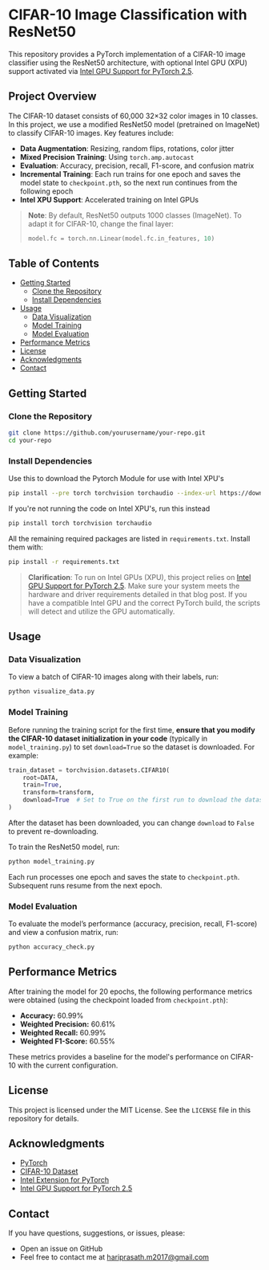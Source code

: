 # CIFAR-10 Image Classification with ResNet50

This repository provides a PyTorch implementation of a CIFAR-10 image classifier using the ResNet50 architecture, with optional Intel GPU (XPU) support activated via [Intel GPU Support for PyTorch 2.5](https://pytorch.org/blog/intel-gpu-support-pytorch-2-5/).

## Project Overview

The CIFAR-10 dataset consists of 60,000 32×32 color images in 10 classes. In this project, we use a modified ResNet50 model (pretrained on ImageNet) to classify CIFAR-10 images. Key features include:

- **Data Augmentation**: Resizing, random flips, rotations, color jitter
- **Mixed Precision Training**: Using `torch.amp.autocast`
- **Evaluation**: Accuracy, precision, recall, F1-score, and confusion matrix
- **Incremental Training**: Each run trains for one epoch and saves the model state to `checkpoint.pth`, so the next run continues from the following epoch
- **Intel XPU Support**: Accelerated training on Intel GPUs

> **Note**: By default, ResNet50 outputs 1000 classes (ImageNet). To adapt it for CIFAR-10, change the final layer:
> ```python
> model.fc = torch.nn.Linear(model.fc.in_features, 10)
> ```

## Table of Contents

- [Getting Started](#getting-started)
  - [Clone the Repository](#clone-the-repository)
  - [Install Dependencies](#install-dependencies)
- [Usage](#usage)
  - [Data Visualization](#data-visualization)
  - [Model Training](#model-training)
  - [Model Evaluation](#model-evaluation)
- [Performance Metrics](#performance-metrics)
- [License](#license)
- [Acknowledgments](#acknowledgments)
- [Contact](#contact)

## Getting Started

### Clone the Repository

```bash
git clone https://github.com/yourusername/your-repo.git
cd your-repo
```

### Install Dependencies

Use this to download the Pytorch Module for use with Intel XPU's

```bash
pip install --pre torch torchvision torchaudio --index-url https://download.pytorch.org/whl/nightly/xpu
```

If you're not running the code on Intel XPU's, run this instead

```bash
pip install torch torchvision torchaudio
```

All the remaining required packages are listed in `requirements.txt`. Install them with:

```bash
pip install -r requirements.txt
```

> **Clarification**: To run on Intel GPUs (XPU), this project relies on [Intel GPU Support for PyTorch 2.5](https://pytorch.org/blog/intel-gpu-support-pytorch-2-5/). Make sure your system meets the hardware and driver requirements detailed in that blog post. If you have a compatible Intel GPU and the correct PyTorch build, the scripts will detect and utilize the GPU automatically.

## Usage

### Data Visualization

To view a batch of CIFAR-10 images along with their labels, run:

```bash
python visualize_data.py
```

### Model Training

Before running the training script for the first time, **ensure that you modify the CIFAR-10 dataset initialization in your code** (typically in `model_training.py`) to set `download=True` so the dataset is downloaded. For example:

```python
train_dataset = torchvision.datasets.CIFAR10(
    root=DATA,
    train=True,
    transform=transform,
    download=True  # Set to True on the first run to download the dataset
)
```

After the dataset has been downloaded, you can change `download` to `False` to prevent re-downloading.

To train the ResNet50 model, run:

```bash
python model_training.py
```

Each run processes one epoch and saves the state to `checkpoint.pth`. Subsequent runs resume from the next epoch.

### Model Evaluation

To evaluate the model’s performance (accuracy, precision, recall, F1-score) and view a confusion matrix, run:

```bash
python accuracy_check.py
```

## Performance Metrics

After training the model for 20 epochs, the following performance metrics were obtained (using the checkpoint loaded from `checkpoint.pth`):

- **Accuracy:** 60.99%
- **Weighted Precision:** 60.61%
- **Weighted Recall:** 60.99%
- **Weighted F1-Score:** 60.55%

These metrics provides a baseline for the model's performance on CIFAR-10 with the current configuration.

## License

This project is licensed under the MIT License. See the `LICENSE` file in this repository for details.

## Acknowledgments

- [PyTorch](https://pytorch.org/)
- [CIFAR-10 Dataset](https://www.cs.toronto.edu/~kriz/cifar.html)
- [Intel Extension for PyTorch](https://github.com/intel/intel-extension-for-pytorch)
- [Intel GPU Support for PyTorch 2.5](https://pytorch.org/blog/intel-gpu-support-pytorch-2-5/)

## Contact

If you have questions, suggestions, or issues, please:

- Open an issue on GitHub  
- Feel free to contact me at [hariprasath.m2017@gmail.com](mailto:hariprasath.m2017@gmail.com)
